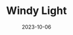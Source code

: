---
title: Windy Light
description: Windy day at Au Sable Light Station
location: Pictured Rocks National Lakeshore
date: 2023-10-06
alt: Windy day at Au Sable Light Station
original:
  { src: https://sbeczkiewicz.blob.core.windows.net/images/20231106-DSC04063.jpg }
compressed:
  {
    src: https://sbeczkiewicz.blob.core.windows.net/compressed/20231106-DSC04063-compressed.jpg,
  }
---